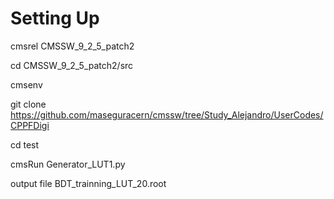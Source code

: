 # Setting Up

cmsrel CMSSW_9_2_5_patch2


cd CMSSW_9_2_5_patch2/src


cmsenv 


git clone https://github.com/maseguracern/cmssw/tree/Study_Alejandro/UserCodes/CPPFDigi


cd test


cmsRun Generator_LUT1.py


output file BDT_trainning_LUT_20.root

